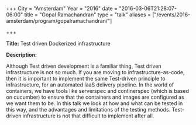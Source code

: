 +++
City = "Amsterdam"
Year = "2016"
date = "2016-03-06T21:28:07-06:00"
title = "Gopal Ramachandran"
type = "talk"
aliases = ["/events/2016-amsterdam/program/gopalramachandran/"]

+++

<div class="col-12">
<p><strong>Title:</strong> Test driven Dockerized infrastructure</p>

<p><strong>Description:</strong></p>

<p>
Although Test driven development is a familiar thing, Test driven infrastructure is not so much. If you are moving to infrastructure-as-code, then it is important to implement the same Test-driven principle to infrastructure, for an automated IaaS delivery pipeline. In the world of containers, we have tools like serverspec and continerspec (which is based on cucumber) to ensure that the containers and images are configured as we want them to be. In this talk we look at how and what can be tested in this way, and the advantages and limitations of the testing methods. Test-driven infrastructure is not that difficult to implement after all.</p>

</div>
